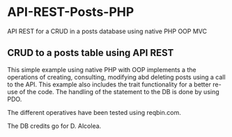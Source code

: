 # API-REST-Posts-PHP
API REST for a CRUD in a posts database using native PHP OOP MVC

<h2>CRUD to a posts table using API REST</h2>

This simple example using native PHP with OOP implements a the operations of creating, consulting, modifying abd deleting posts using a call to the API.
This example also includes the trait functionality for a better re-use of the code.
The handling of the statement to the DB is done by using PDO.

The different operatives have been tested using reqbin.com.

The DB credits go for D. Alcolea.
